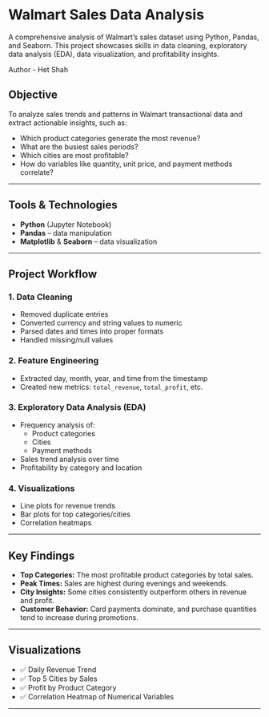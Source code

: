 # Walmart Sales Data Analysis

A comprehensive analysis of Walmart’s sales dataset using Python, Pandas, and Seaborn. This project showcases skills in data cleaning, exploratory data analysis (EDA), data visualization, and profitability insights.

Author - Het Shah

## Objective

To analyze sales trends and patterns in Walmart transactional data and extract actionable insights, such as:

- Which product categories generate the most revenue?
- What are the busiest sales periods?
- Which cities are most profitable?
- How do variables like quantity, unit price, and payment methods correlate?

---

## Tools & Technologies

- **Python** (Jupyter Notebook)
- **Pandas** – data manipulation
- **Matplotlib** & **Seaborn** – data visualization

---

## Project Workflow

### 1. Data Cleaning
- Removed duplicate entries
- Converted currency and string values to numeric
- Parsed dates and times into proper formats
- Handled missing/null values

### 2. Feature Engineering
- Extracted day, month, year, and time from the timestamp
- Created new metrics: `total_revenue`, `total_profit`, etc.

### 3. Exploratory Data Analysis (EDA)
- Frequency analysis of:
  - Product categories
  - Cities
  - Payment methods
- Sales trend analysis over time
- Profitability by category and location

### 4. Visualizations
- Line plots for revenue trends
- Bar plots for top categories/cities
- Correlation heatmaps

---

## Key Findings

- **Top Categories:** The most profitable product categories by total sales.
- **Peak Times:** Sales are highest during evenings and weekends.
- **City Insights:** Some cities consistently outperform others in revenue and profit.
- **Customer Behavior:** Card payments dominate, and purchase quantities tend to increase during promotions.

---

## Visualizations

- ✅ Daily Revenue Trend
- ✅ Top 5 Cities by Sales
- ✅ Profit by Product Category
- ✅ Correlation Heatmap of Numerical Variables

---
